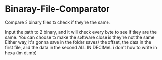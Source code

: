 # Binaray-File-Comparator
Compare 2 binary files to check if they're the same.

Input the path to 2 binary, and it will check every byte to see if they are the same. 
You can choose to make the software close is they're not the same
Either way, it's gonna save in the folder saves/ the offset, the data in the first file, 
and the data in the second ALL IN DECIMAL i don't how to write in hexa (im dumb)

